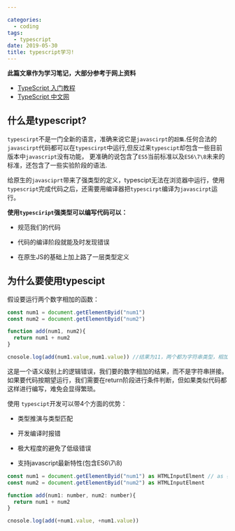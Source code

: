 ```yaml
---

categories:
  - coding
tags:
  - typescript
date: 2019-05-30
title: typescript学习!
---
```

**此篇文章作为学习笔记，大部分参考于网上资料**
- [TypeScript 入门教程]()
- [TypeScript 中文网]()

## 什么是typescript?

`typescirpt`不是一门全新的语言，准确来说它是`javascirpt`的`超集`.任何合法的`javascirpt`代码都可以在`typescirpt`中运行,但反过来`typescipt`却包含一些目前版本中`javascript`没有功能，
更准确的说包含了`ES5`当前标准以及`ES6\7\8`未来的标准，还包含了一些实验阶段的语法.

给原生的`javasciprt`带来了强类型的定义，typescipt无法在浏览器中运行，使用`typescript`完成代码之后，还需要用编译器把`typescirpt`编译为`javascirpt`运行。

**使用`typesciript`强类型可以编写代码可以：**

- 规范我们的代码

- 代码的编译阶段就能及时发现错误

- 在原生JS的基础上加上路了一层类型定义


## 为什么要使用typescipt


假设要运行两个数字相加的函数：
``` js
const num1 = document.getElementByid("num1")
const num2 = document.getElementByid("num2")

function add(num1, num2){
  return num1 + num2
}

cnosole.log(add(num1.value,num1.value)) //结果为11，两个都为字符串类型，相加结果为拼接字符串
```

这是一个语义级别上的逻辑错误，我们要的数字相加的结果，而不是字符串拼接。如果要代码按期望运行，我们需要在return阶段进行条件判断，但如果类似代码都这样进行编写，难免会显得繁琐。

使用 `typescipt`开发可以带4个方面的优势：

- 类型推演与类型匹配

- 开发编译时报错

- 极大程度的避免了低级错误

- 支持javascript最新特性(包含ES6\7\8)

``` js
const num1 = document.getElementByid("num1") as HTMLInputElment // as 在ts里表示强制转换类型 js中无法使用
const num2 = document.getElementByid("num2") as HTMLInputElment  

function add(num1: number, num2: number){
  return num1 + num2
}

cnosole.log(add(+num1.value, +num1.value)) 
```

